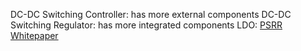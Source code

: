 DC-DC Switching Controller: has more external components
DC-DC Switching Regulator: has more integrated components
LDO: [PSRR Whitepaper](https://www.ti.com/lit/an/slyt202/slyt202.pdf)
